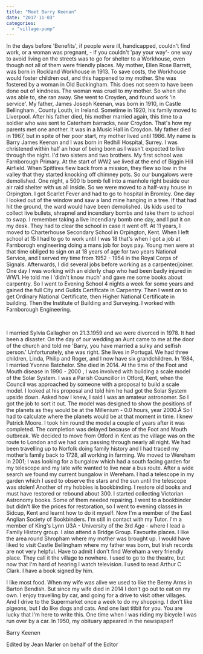```yaml
---
title: "Meet Barry Keenan"
date: "2017-11-03"
categories: 
  - "village-pump"
---
```


In the days before 'Benefits', if people were ill, handicapped, couldn't find work, or a woman was pregnant, - if you couldn't 'pay your way'- one way to avoid living on the streets was to go for shelter to a Workhouse, even though not all of them were friendly places. My mother, Ellen Rose Barrett, was born in Rockland Workhouse in 1913. To save costs, the Workhouse would foster children out, and this happened to my mother. She was fostered by a woman in Old Buckingham. This does not seem to have been done out of kindness. The woman was cruel to my mother. So when she was able to, she ran away. She went to Croyden, and found work 'in service'. My father, James Joseph Keenan, was born in 1910, in Castle Bellingham , County Louth, in Ireland. Sometime in 1920, his family moved to Liverpool. After his father died, his mother married again, this time to a soldier who was sent to Caterham barracks, near Croydon. That's how my parents met one another. It was in a Music Hall in Croydon. My father died in 1967, but in spite of her poor start, my mother lived until 1986. My name is Barry James Keenan and I was born in Redhill Hospital, Surrey. I was christened within half an hour of being born as I wasn't expected to live through the night. I'd two sisters and two brothers. My first school was Farnborough Primary. At the start of WW2 we lived at the end of Biggin Hill Airfield. When Spitfires flew back from a mission, they flew so low in the valley that they started knocking off chimney pots. So our bungalows were demolished. One night, a 500 lb bomb fell into a manhole right beside our air raid shelter with us all inside. So we were moved to a half-way house in Orpington. I got Scarlet Fever and had to go to hospital in Bromley. One day I looked out of the window and saw a land mine hanging in a tree. If that had hit the ground, the ward would have been demolished. Us kids used to collect live bullets, shrapnel and incendiary bombs and take them to school to swap. I remember taking a live incendiary bomb one day, and I put it on my desk. They had to clear the school in case it went off. At 11 years, I moved to Charterhouse Secondary School in Orpington, Kent. When I left school at 15 I had to go to work until I was 18 that's when I got a job at Farnborogh engineering doing a mans job for boys pay. Young men were at that time obliged to sign on at 18 years of age for two years National Service, and I served my time from 1952 - 1954 in the Royal Corps of Signals. Afterwards, I did several jobs before working as a carpenter/joiner. One day I was working with an elderly chap who had been badly injured in WW1. He told me I 'didn't know much' and gave me some books about carpentry. So I went to Evening School 4 nights a week for some years and gained the full City and Guilds Certificate in Carpentry. Then I went on to get Ordinary National Certificate, then Higher National Certificate in building. Then the Institute of Building and Surveying. I worked with Farnborough Engineering.

 

I married Sylvia Gallagher on 21.3.1959 and we were divorced in 1978. It had been a disaster. On the day of our wedding an Aunt came to me at the door of the church and told me 'Barry, you have married a sulky and selfish person.' Unfortunately, she was right. She lives in Portugal. We had three children, Linda, Philip and Roger, and I now have six grandchildren. In 1984, I married Yvonne Batchelor. She died in 2014. At the time of the Foot and Mouth disease in 1990 - 2000 , I was involved with building a scale model of the Solar System. I was a Parish Councillor in Otford, Kent, when the Council was approached by someone with a proposal to build a scale model. I looked at his proposal and told him he had got the Solar System upside down. Asked how I knew, I said I was an amateur astronomer. So I got the job to sort it out. The model was designed to show the positions of the planets as they would be at the Millenium - 0.0 hours, year 2000.Â So I had to calculate where the planets would be at that moment in time. I knew Patrick Moore. I took him round the model a couple of years after it was completed. The completion was delayed because of the Foot and Mouth outbreak. We decided to move from Otford in Kent as the village was on the route to London and we had cars passing through nearly all night. We had been travelling up to Norfolk doing family history and I had traced my mother’s family back to 1728, all working in farming. We moved to Wereham in 2001; I was looking for a bungalow which had a south facing garden for my telescope and my late wife wanted to live near a bus route. After a wide search we found my current bungalow in Wereham. I had a telescope in my garden which I used to observe the stars and the sun until the telescope was stolen! Another of my hobbies is bookbinding. I restore old books and must have restored or rebound about 300. I started collecting Victorian Astronomy books. Some of them needed repairing. I went to a bookbinder but didn't like the prices for restoration, so I went to evening classes in Sidcup, Kent and learnt how to do it myself. Now I'm a member of the East Anglian Society of Bookbinders. I'm still in contact with my Tutor. I'm a member of King's Lynn U3A - University of the 3rd Age - where I lead a Family History group. I also attend a Bridge Group. Favourite places. I like the area round Shropham where my mother was brought up. I would have liked to visit Castle Bellingham where my father was born, but Irish records are not very helpful. Have to admit I don't find Wereham a very friendly place. They call it the village to nowhere. I used to go to the theatre, but now that I'm hard of hearing I watch television. I used to read Arthur C Clark. I have a book signed by him.

I like most food. When my wife was alive we used to like the Berny Arms in Barton Bendish. But since my wife died in 2014 I don't go out to eat on my own. I enjoy travelling by car, and going for a drive to visit other villages. And I drive to the Supermarket once a week to do my shopping. I don't like pigeons, but I do like dogs and cats. And one last titbit for you. You are lucky that I'm here to write this. One time when I was riding my bicycle I was run over by a car. In 1950, my obituary appeared in the newspaper!

Barry Keenen

Edited by Jean Marler on behalf of the Editor
